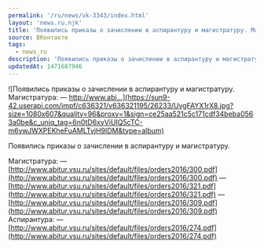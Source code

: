 ```yaml
---
permalink: '/ru/news/vk-3343/index.html'
layout: 'news.ru.njk'
title: 'Появились приказы о зачислении в аспирантуру и магистратуру. Магистратура:  — http://www.abi'
source: ВКонтакте
tags:
  - news_ru
description: 'Появились приказы о зачислении в аспирантуру и магистратуру. Магистратура:  — http://www.abi…'
updatedAt: 1471607946
---
```

![Появились приказы о зачислении в аспирантуру и магистратуру. Магистратура:  — http://www.abi…](https://sun9-42.userapi.com/impf/c636321/v636321195/26233/UvgFAYX1rX8.jpg?size=1080x607&quality=96&proxy=1&sign=ce25aa521c5c171cdf34beba0563a0be&c_uniq_tag=6n0tD6xyViUIQ5cTC-m6ywJWXPEKheFuAMLTvjH9IDM&type=album)

Появились приказы о зачислении в аспирантуру и магистратуру.

Магистратура:
— [http://www.abitur.vsu.ru/sites/default/files/orders2016/300.pdf](http://www.abitur.vsu.ru/sites/default/files/orders2016/300.pdf)
— [http://www.abitur.vsu.ru/sites/default/files/orders2016/321.pdf](http://www.abitur.vsu.ru/sites/default/files/orders2016/321.pdf)
— [http://www.abitur.vsu.ru/sites/default/files/orders2016/309.pdf](http://www.abitur.vsu.ru/sites/default/files/orders2016/309.pdf)
Аспирантура:
— [http://www.abitur.vsu.ru/sites/default/files/orders2016/274.pdf](http://www.abitur.vsu.ru/sites/default/files/orders2016/274.pdf)
